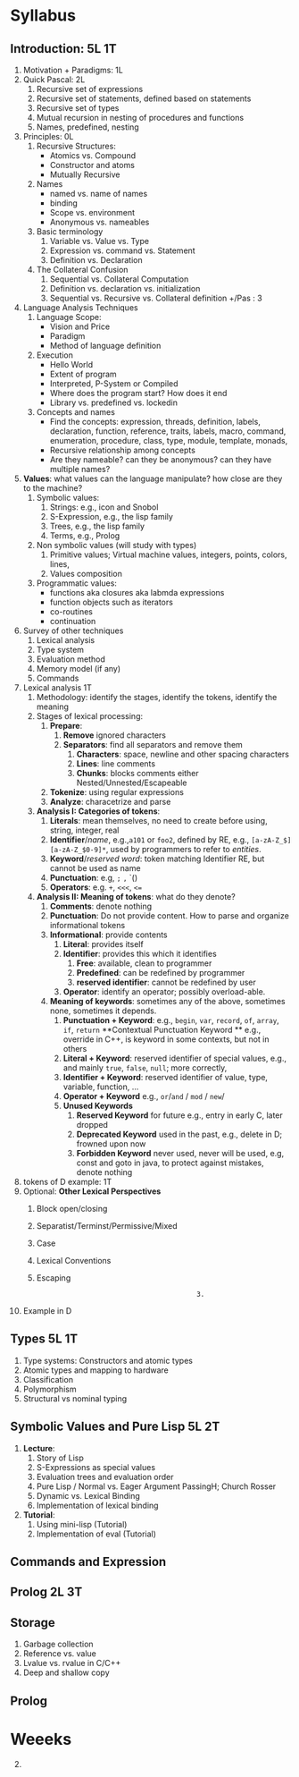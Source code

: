 # Syllabus

## Introduction: 5L 1T
1. Motivation + Paradigms: 1L
2. Quick Pascal: 2L
   1. Recursive set of expressions
   2. Recursive set of statements, defined based on statements
   3. Recursive set of types
   4. Mutual recursion in nesting of procedures and functions
   5. Names, predefined, nesting
3. Principles: 0L
   1. Recursive Structures:
      - Atomics vs. Compound
      - Constructor and atoms
      - Mutually Recursive
   2. Names
      - named vs. name of names
      - binding
      - Scope vs. environment
      - Anonymous vs. nameables
   3. Basic terminology
      1. Variable vs. Value vs. Type
      2. Expression vs. command vs. Statement
      3. Definition vs. Declaration
   4. The Collateral Confusion
      1. Sequential vs. Collateral Computation
      2. Definition vs. declaration vs. initialization
      3. Sequential vs. Recursive vs. Collateral definition   +/Pas : 3
4. Language Analysis Techniques
   1. Language Scope:
      - Vision and Price
      - Paradigm
      - Method of language definition 
   2. Execution
      - Hello World
      - Extent of program
      - Interpreted, P-System or Compiled
      - Where does the program start? How does it end
      - Library vs. predefined vs. lockedin 
   3. Concepts and names
       - Find the concepts: expression, threads, definition, labels,
         declaration, function, reference, traits, labels, macro, command,
         enumeration, procedure, class, type, module, template,
         monads,
       - Recursive relationship among concepts
       - Are they nameable? can they be anonymous? can they have
       multiple names?
5. **Values**: what values can the language manipulate? how close are they to the machine?
      1. Symbolic values:
          1. Strings: e.g., icon and Snobol
          2. S-Expression, e.g., the lisp family
          3. Trees, e.g., the lisp family
          4. Terms, e.g., Prolog
      2. Non symbolic values (will study with types)
          1. Primitive values; Virtual machine values, integers, points, colors, lines,
          2. Values composition
      3. Programmatic values:
          - functions aka closures aka labmda expressions
          - function objects such as iterators
          - co-routines
          - continuation
6. Survey of other techniques
    1. Lexical analysis
    2. Type system
    3. Evaluation method
    4. Memory model (if any)
    5. Commands
7. Lexical analysis 1T
   1. Methodology: identify the stages, identify the tokens, identify the meaning
   2. Stages of lexical processing:
       1. **Prepare**:
           1. **Remove** ignored characters
           2. **Separators**: find all separators and remove them
               1. **Characters**: space, newline and other spacing characters
               2. **Lines**: line comments
               3. **Chunks**: blocks comments either Nested/Unnested/Escapeable
       2. **Tokenize**: using regular expressions
       3. **Analyze**: characetrize and parse
   3. **Analysis I: Categories of tokens**:
       1. **Literals**: mean themselves, no need to create before using, string, integer, real
       2. **Identifier**/*name*, e.g.,`a101` or `foo2`, defined by RE, e.g.,
          `[a-zA-Z_$][a-zA-Z_$0-9]*`, used by programmers to refer to *entities*.
       3. **Keyword**/*reserved word*: token matching Identifier RE, but cannot be used as name
       4. **Punctuation**: e.g, `;` `,` `()
       5. **Operators**: e.g. `+`, `<<<`, `<=`
   4. **Analysis II: Meaning of tokens**: what do they denote?
       1. **Comments**: denote nothing
       2. **Punctuation**: Do not provide content. How to parse and organize informational tokens
       3. **Informational**: provide contents
           1. **Literal**: provides itself
           2. **Identifier**: provides this which it identifies
               1. **Free**: available, clean to programmer
               2. **Predefined**: can be redefined by programmer
               3. **reserved identifier**: cannot be redefined by user
           3. **Operator**: identify an operator; possibly overload-able.
       4. **Meaning of keywords**: sometimes any of the above, sometimes none, sometimes it depends.
           1. **Punctuation + Keyword**: e.g., `begin`, `var`, `record`, `of`, `array`, `if`, `return`
              **Contextual Punctuation Keyword ** e.g., override in C++, is keyword in some contexts, but not in others
           2. **Literal + Keyword**:  reserved identifier of special values, e.g., and mainly `true`, `false`, `null`; more correctly,
           3. **Identifier + Keyword**: reserved identifier of value, type, variable, function, ...
           4. **Operator + Keyword** e.g., `or`/`and` / `mod` / `new`/
           5. **Unused Keywords**
              1. **Reserved Keyword** for future e.g., entry in early C, later dropped
              2. **Deprecated Keyword** used in the past, e.g., delete in D; frowned upon now
              3. **Forbidden Keyword** never used, never will be used, e.g, const and goto in java, to protect against 
           mistakes, denote nothing
8. tokens of D example: 1T
9. Optional: **Other Lexical Perspectives**
    1. Block open/closing
    2. Separatist/Terminst/Permissive/Mixed
    3. Case
    4. Lexical Conventions
    5. Escaping

                                                   3. 
10.  Example in D

## Types 5L 1T
1. Type systems: Constructors and atomic types
2. Atomic types and mapping to hardware
3. Classification
4. Polymorphism
5. Structural vs nominal typing


## Symbolic Values and Pure Lisp  5L 2T
1. **Lecture**: 
   1. Story of Lisp 
   2. S-Expressions as special values
   3. Evaluation trees and evaluation order
   4. Pure Lisp / Normal vs. Eager Argument PassingH; Church Rosser
   5. Dynamic vs. Lexical Binding
   6. Implementation of lexical binding
2. **Tutorial**:
   1. Using mini-lisp (Tutorial)
   2. Implementation of eval (Tutorial)

## Commands and Expression
## Prolog 2L 3T

## Storage
   1. Garbage collection
   2. Reference vs. value
   3. Lvalue vs. rvalue in C/C++
   4. Deep and shallow copy
## Prolog




# Weeeks

2. 